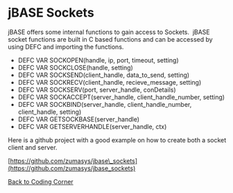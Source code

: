 # jBASE Sockets

<PageHeader />

jBASE offers some internal functions to gain access to Sockets.  jBASE socket functions are built in C based functions and can be accessed by using DEFC and importing the functions.

- DEFC VAR SOCKOPEN(handle, ip, port, timeout, setting)
- DEFC VAR SOCKCLOSE(handle, setting)
- DEFC VAR SOCKSEND(client\_handle, data\_to\_send, setting)
- DEFC VAR SOCKRECV(client\_handle, recieve\_message, setting)
- DEFC VAR SOCKSERV(port, server\_handle, conDetails)
- DEFC VAR SOCKACCEPT(server\_handle, client\_handle\_number, setting)
- DEFC VAR SOCKBIND(server\_handle, client\_handle\_number, client\_handle, setting)
- DEFC VAR GETSOCKBASE(server\_handle)
- DEFC VAR GETSERVERHANDLE(server\_handle, ctx)

Here is a github project with a good example on how to create both a socket client and server.

[https://github.com/zumasys/jbase\_sockets](https://github.com/zumasys/jbase_sockets)

[Back to Coding Corner](./../README.md)

<PageFooter />
